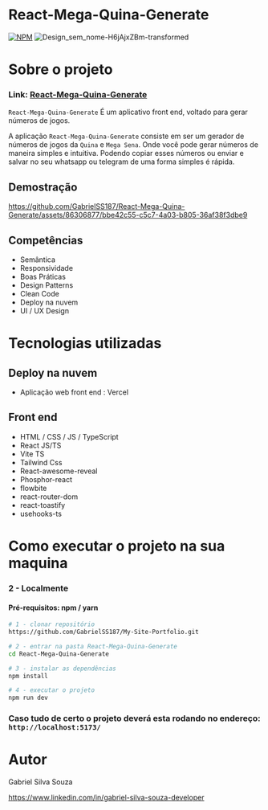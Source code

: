 # React-Mega-Quina-Generate
[![NPM](https://img.shields.io/npm/l/react)](https://github.com/GabrielSS187/React-Mega-Quina-Generate/blob/main/LICENSE) 
![Design_sem_nome-H6jAjxZBm-transformed](https://github.com/GabrielSS187/React-Mega-Quina-Generate/assets/86306877/c4c8786a-6f8a-4c19-8c16-d4fb046f23b5)


# Sobre o projeto

### Link: [React-Mega-Quina-Generate](https://react-mega-quina-generate.vercel.app/sena)

``React-Mega-Quina-Generate`` É um aplicativo front end, voltado para gerar números de jogos.

A aplicação ``React-Mega-Quina-Generate`` consiste em ser um gerador de números de jogos da `Quina` e `Mega Sena`.
Onde você pode gerar números de maneira simples e intuitiva. Podendo copiar esses números ou enviar e salvar no seu whatsapp ou telegram
de uma forma simples é rápida.

## Demostração
https://github.com/GabrielSS187/React-Mega-Quina-Generate/assets/86306877/bbe42c55-c5c7-4a03-b805-36af38f3dbe9

## Competências
- Semântica
- Responsividade
- Boas Práticas
- Design Patterns
- Clean Code
- Deploy na nuvem
- UI / UX Design

# Tecnologias utilizadas

## Deploy na nuvem
- Aplicação web front end : Vercel

## Front end
- HTML / CSS / JS / TypeScript
- React JS/TS
- Vite TS
- Tailwind Css
- React-awesome-reveal
- Phosphor-react
- flowbite
- react-router-dom
- react-toastify
- usehooks-ts

# Como executar o projeto na sua maquina

### 2 - Localmente
#### Pré-requisitos: npm / yarn
```bash
# 1 - clonar repositório
https://github.com/GabrielSS187/My-Site-Portfolio.git

# 2 - entrar na pasta React-Mega-Quina-Generate
cd React-Mega-Quina-Generate

# 3 - instalar as dependências
npm install

# 4 - executar o projeto
npm run dev
```
### Caso tudo de certo o projeto deverá esta rodando no endereço: `http://localhost:5173/`

# Autor

Gabriel Silva Souza

https://www.linkedin.com/in/gabriel-silva-souza-developer
